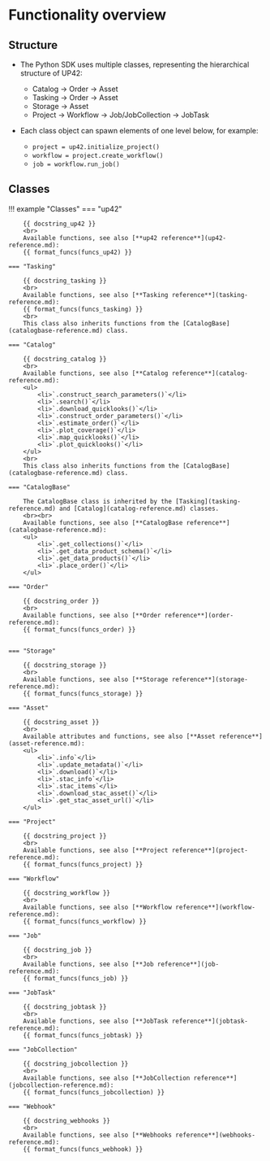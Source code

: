 # Functionality overview

## Structure

- The Python SDK uses multiple classes, representing the hierarchical structure of UP42:
    - Catalog → Order → Asset
    - Tasking → Order → Asset
    - Storage → Asset
    - Project → Workflow → Job/JobCollection → JobTask

- Each class object can spawn elements of one level below, for example:
    - `project = up42.initialize_project()`
    - `workflow = project.create_workflow()`
    - `job = workflow.run_job()`


## Classes

!!! example "Classes"
    === "up42"

        {{ docstring_up42 }}
        <br>
        Available functions, see also [**up42 reference**](up42-reference.md):
        {{ format_funcs(funcs_up42) }}

    === "Tasking"

        {{ docstring_tasking }}
        <br>
        Available functions, see also [**Tasking reference**](tasking-reference.md):
        {{ format_funcs(funcs_tasking) }}
        <br>
        This class also inherits functions from the [CatalogBase](catalogbase-reference.md) class.

    === "Catalog"

        {{ docstring_catalog }}
        <br>
        Available functions, see also [**Catalog reference**](catalog-reference.md):
        <ul>
            <li>`.construct_search_parameters()`</li>
            <li>`.search()`</li>
            <li>`.download_quicklooks()`</li>
            <li>`.construct_order_parameters()`</li>
            <li>`.estimate_order()`</li>
            <li>`.plot_coverage()`</li>
            <li>`.map_quicklooks()`</li>
            <li>`.plot_quicklooks()`</li>
        </ul>
        <br>
        This class also inherits functions from the [CatalogBase](catalogbase-reference.md) class.

    === "CatalogBase"

        The CatalogBase class is inherited by the [Tasking](tasking-reference.md) and [Catalog](catalog-reference.md) classes.
        <br><br>
        Available functions, see also [**CatalogBase reference**](catalogbase-reference.md):
        <ul>
            <li>`.get_collections()`</li>
            <li>`.get_data_product_schema()`</li>
            <li>`.get_data_products()`</li>
            <li>`.place_order()`</li>
        </ul>

    === "Order"

        {{ docstring_order }}
        <br>
        Available functions, see also [**Order reference**](order-reference.md):
        {{ format_funcs(funcs_order) }}


    === "Storage"

        {{ docstring_storage }}
        <br>
        Available functions, see also [**Storage reference**](storage-reference.md):
        {{ format_funcs(funcs_storage) }}

    === "Asset"

        {{ docstring_asset }}
        <br>
        Available attributes and functions, see also [**Asset reference**](asset-reference.md):
        <ul>
            <li>`.info`</li>
            <li>`.update_metadata()`</li>
            <li>`.download()`</li>
            <li>`.stac_info`</li>
            <li>`.stac_items`</li>
            <li>`.download_stac_asset()`</li>
            <li>`.get_stac_asset_url()`</li>
        </ul>

    === "Project"

        {{ docstring_project }}
        <br>
        Available functions, see also [**Project reference**](project-reference.md):
        {{ format_funcs(funcs_project) }}

    === "Workflow"

        {{ docstring_workflow }}
        <br>
        Available functions, see also [**Workflow reference**](workflow-reference.md):
        {{ format_funcs(funcs_workflow) }}

    === "Job"

        {{ docstring_job }}
        <br>
        Available functions, see also [**Job reference**](job-reference.md):
        {{ format_funcs(funcs_job) }}

    === "JobTask"

        {{ docstring_jobtask }}
        <br>
        Available functions, see also [**JobTask reference**](jobtask-reference.md):
        {{ format_funcs(funcs_jobtask) }}

    === "JobCollection"

        {{ docstring_jobcollection }}
        <br>
        Available functions, see also [**JobCollection reference**](jobcollection-reference.md):
        {{ format_funcs(funcs_jobcollection) }}

    === "Webhook"

        {{ docstring_webhooks }}
        <br>
        Available functions, see also [**Webhooks reference**](webhooks-reference.md):
        {{ format_funcs(funcs_webhook) }}
